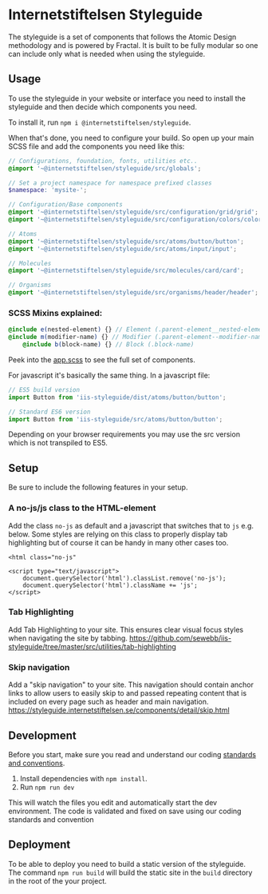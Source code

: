 # Internetstiftelsen Styleguide

The styleguide is a set of components that follows the Atomic Design methodology and is powered by Fractal.
It is built to be fully modular so one can include only what is needed when using the styleguide.

## Usage

To use the styleguide in your website or interface you need to install the styleguide and then decide which components you need.

To install it, run `npm i @internetstiftelsen/styleguide`.

When that's done, you need to configure your build. So open up your main SCSS file and add the components you need like this:

```scss
// Configurations, foundation, fonts, utilities etc..
@import '~@internetstiftelsen/styleguide/src/globals';

// Set a project namespace for namespace prefixed classes
$namespace: 'mysite-';

// Configuration/Base components
@import '~@internetstiftelsen/styleguide/src/configuration/grid/grid';
@import '~@internetstiftelsen/styleguide/src/configuration/colors/colors';

// Atoms
@import '~@internetstiftelsen/styleguide/src/atoms/button/button';
@import '~@internetstiftelsen/styleguide/src/atoms/input/input';

// Molecules
@import '~@internetstiftelsen/styleguide/src/molecules/card/card';

// Organisms
@import '~@internetstiftelsen/styleguide/src/organisms/header/header';
```

### SCSS Mixins explained:
```scss
@include e(nested-element) {} // Element (.parent-element__nested-element)
@include m(modifier-name) {} // Modifier (.parent-element--modifier-name)
	@include b(block-name) {} // Block (.block-name)

```

Peek into the [app.scss](https://github.com/sewebb/iis-styleguide/blob/master/src/app.scss) to see the full set of components.

For javascript it's basically the same thing. In a javascript file:

```js
// ES5 build version
import Button from 'iis-styleguide/dist/atoms/button/button';

// Standard ES6 version
import Button from 'iis-styleguide/src/atoms/button/button';
```

Depending on your browser requirements you may use the src version which is not transpiled to ES5.

## Setup

Be sure to include the following features in your setup.

### A no-js/js class to the HTML-element

Add the class `no-js` as default and a javascript that switches that to `js` e.g. below. Some styles are relying on this class to properly display tab highlighting but of course it can be handy in many other cases too.
```
<html class="no-js"
```

```
<script type="text/javascript">
	document.querySelector('html').classList.remove('no-js');
	document.querySelector('html').className += 'js';
</script>
```

### Tab Highlighting

Add Tab Highlighting to your site. This ensures clear visual focus styles when navigating the site by tabbing.
https://github.com/sewebb/iis-styleguide/tree/master/src/utilities/tab-highlighting

### Skip navigation

Add a "skip navigation" to your site. This navigation should contain anchor links to allow users to easily skip to and passed repeating content that is included on every page such as header and main navigation.
https://styleguide.internetstiftelsen.se/components/detail/skip.html

## Development

Before you start, make sure you read and understand our coding [standards and conventions](https://github.com/sewebb/iis-start/wiki/IIS-standards-&-conventions).

1. Install dependencies with `npm install`.
2. Run `npm run dev`

This will watch the files you edit and automatically start the dev environment.
The code is validated and fixed on save using our coding standards and convention

## Deployment

To be able to deploy you need to build a static version of the styleguide.
The command `npm run build` will build the static site in the `build` directory in the root of the your project.

